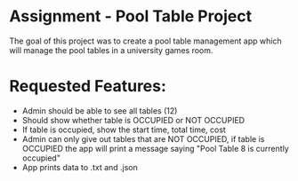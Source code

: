 # Assignment - Pool Table Project

The goal of this project was to create a pool table management app which will manage the pool tables in a university games room.

# Requested Features:

- Admin should be able to see all tables (12)
- Should show whether table is OCCUPIED or NOT OCCUPIED
- If table is occupied, show the start time, total time, cost
- Admin can only give out tables that are NOT OCCUPIED, if table is OCCUPIED the app will print a message saying "Pool Table 8 is currently occupied"
- App prints data to .txt and .json
